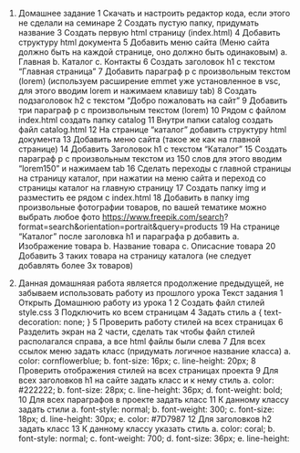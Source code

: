 1. Домашнее задание
1
Скачать и настроить редактор кода, если этого не сделали на семинаре
2
Создать пустую папку, придумать название
3
Создать первую html страницу (index.html)
4
Добавить структуру html документа
5
Добавить меню сайта (Меню сайта должно быть на каждой странице, оно
должно быть одинаковым)
a.
Главная
b.
Каталог
c.
Контакты
6
Создать заголовок h1 с текстом “Главная страница”
7
Добавить параграф p с произвольным текстом (lorem) (используем расширение
emmet уже установленное в vsc, для этого вводим lorem и нажимаем клавишу
tab)
8
Создать подзаголовок h2 с текстом “Добро пожаловать на сайт”
9
Добавить три параграф p с произвольным текстом (lorem)
10 Рядом с файлом index.html создать папку catalog
11 Внутри папки catalog создать файл catalog.html
12 На странице “каталог” добавить структуру html документа
13 Добавить меню сайта (такое же как на главной странице)
14 Добавить Заголовок h1 с текстом “Каталог”
15 Создать параграф p с произвольным текстом из 150 слов для этого вводим
“lorem150” и нажимаем tab
16 Сделать переходы с главной страницы на страницу каталог, при нажатии на
меню сайта и переход со страницы каталог на главную страницу
17 Создать папку img и разместить ее рядом с index.html
18 Добавить в папку img произвольные фотографии товаров, по вашей тематике
можно выбрать любое фото https://www.freepik.com/search?
format=search&orientation=portrait&query=products
19 На странице “Каталог” после заголовка h1 и параграфа p добавить
a.
Изображение товара
b.
Название товара
c.
Описасние товара
20 Добавить 3 таких товара на страницу каталога (не следует добавлять более 3х
товаров)

2. Данная домашняая работа является продолжение предыдущей, не забываем
использовать работу из прошлого урока
Текст задания
1
Открыть Домашнюю работу из урока 1
2
Создать файл стилей style.css
3
Подключить ко всем страницам
4
Задать стиль
a {
text-decoration: none;
}
5
Проверить работу стилей на всех страницах
6
Разделить экран на 2 части, сделать так чтобы файл стилей располагался
справа, а все html файлы были слева
7
Для всех ссылок меню задать класс (придумать логичное название класса)
a.
color: cornflowerblue;
b.
font-size: 16px;
c.
line-height: 20px;
8
Проверить отображения стилей на всех страницах проекта
9
Для всех заголовков h1 на сайте задать класс и к нему стиль
a.
color: #222222;
b.
font-size: 28px;
c.
line-height: 36px;
d.
font-weight: bold;
10 Для всех параграфов в проекте задать класс
11 К данному классу задать стили
a.
font-style: normal;
b.
font-weight: 300;
c.
font-size: 18px;
d.
line-height: 30px;
e.
color: #7D7987
12 Для заголовков h2 задать класс
13 К данному классу указать стиль
a.
color: coral;
b.
font-style: normal;
c.
font-weight: 700;
d.
font-size: 36px;
e.
line-height: